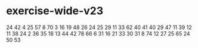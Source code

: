 # exercise-wide-v23
24
42
4
25
57
8
70
3
16
19
48
26
24
25
29
11
33
62
40
41
40
29
47
11
39
12
11
38
24
2
36
35
18
13
44
42
78
66
6
31
16
21
33
30
31
8
74
12
27
25
65
24
50
53
